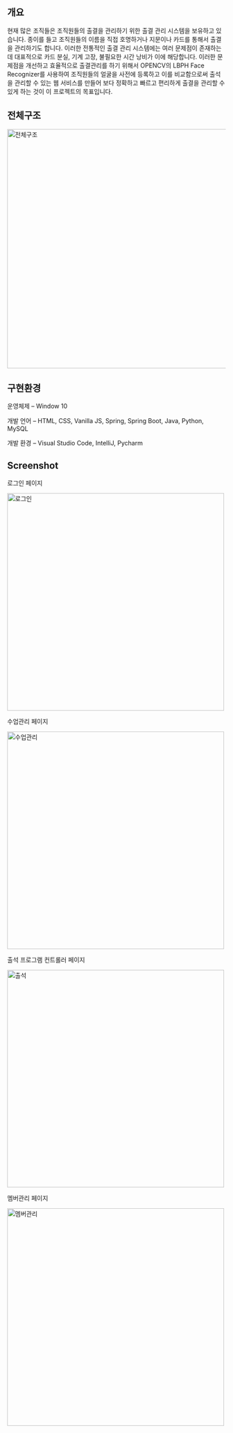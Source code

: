## 개요


현재 많은 조직들은 조직원들의 출결을 관리하기 위한 출결 관리 시스템을 보유하고 있습니다. 종이를 들고 조직원들의 이름을 직접 호명하거나 지문이나 카드를 통해서 출결을 관리하기도 합니다. 이러한 전통적인 출결 관리 시스템에는 여러 문제점이 존재하는데 대표적으로 카드 분실, 기계 고장, 불필요한 시간 낭비가 이에 해당합니다. 이러한 문제점을 개선하고 효율적으로 출결관리를 하기 위해서 OPENCV의 LBPH Face Recognizer를 사용하여 조직원들의 얼굴을 사전에 등록하고 이를 비교함으로써 출석을 관리할 수 있는 웹 서비스를 만들어 보다 정확하고 빠르고 편리하게 출결을 관리할 수 있게 하는 것이 이 프로젝트의 목표입니다.
 
## 전체구조

<img width="550" alt="전체구조" src="https://user-images.githubusercontent.com/62278458/155885221-243b669f-6b70-4755-a748-0342bbfeb12f.png">

## 구현환경

운영체제  – Window 10

개발 언어 – HTML, CSS, Vanilla JS, Spring, Spring Boot, Java, Python, MySQL

개발 환경 – Visual Studio Code, IntelliJ, Pycharm

## Screenshot

로그인 페이지

<img width="500" alt="로그인" src="https://user-images.githubusercontent.com/62278458/155885444-d1a75226-e2e3-4ddf-8179-f428d7821a73.png">



수업관리 페이지

<img width="500" alt="수업관리" src="https://user-images.githubusercontent.com/62278458/155885455-cf0819b8-a8f0-41c4-babd-7fe651f8e9c7.png">



출석 프로그램 컨트롤러 페이지

<img width="500" alt="출석" src="https://user-images.githubusercontent.com/62278458/155885486-8ab518db-0691-4dee-90d5-2772064f31e3.png">



멤버관리 페이지

<img width="500" alt="멤버관리" src="https://user-images.githubusercontent.com/62278458/155885505-cd4ab2d6-7f9c-4335-a717-a4d35975dda9.png">



